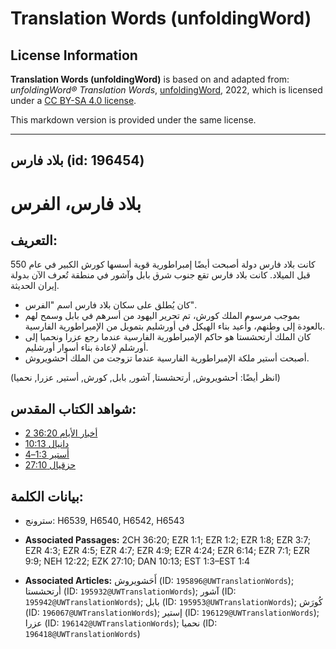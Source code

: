 # Translation Words (unfoldingWord)

## License Information

**Translation Words (unfoldingWord)** is based on and adapted from: _unfoldingWord® Translation Words_, [unfoldingWord](https://unfoldingword.org/utw), 2022, which is licensed under a [CC BY-SA 4.0 license](https://creativecommons.org/licenses/by-sa/4.0/legalcode.en).

This markdown version is provided under the same license.



--------------------------------

## بلاد فارس (id: 196454)

بلاد فارس، الفرس
================

التعريف:
--------

كانت بلاد فارس دولة أصبحت أيضًا إمبراطورية قوية أسسها كورش الكبير في عام 550 قبل الميلاد. كانت بلاد فارس تقع جنوب شرق بابل وآشور في منطقة تُعرف الآن بدولة إيران الحديثة.

* كان يُطلق على سكان بلاد فارس اسم "الفرس".
* بموجب مرسوم الملك كورش، تم تحرير اليهود من أسرهم في بابل وسمح لهم بالعودة إلى وطنهم، وأُعيد بناء الهيكل في أورشليم بتمويل من الإمبراطورية الفارسية.
* كان الملك أرتحشستا هو حاكم الإمبراطورية الفارسية عندما رجع عزرا ونحميا إلى أورشلم لإعادة بناء أسوار أورشليم.
* أصبحت أستير ملكة الإمبراطورية الفارسية عندما تزوجت من الملك أحشويروش.

(انظر أيضًا: أحشويروش, أرتحشستا, آشور, بابل, كورش, أستير, عزرا, نحميا)

شواهد الكتاب المقدس:
--------------------

* [2 أخبار الأيام 36:20](https://ref.ly/2Chr36:20)
* [دانيال 10:13](https://ref.ly/Dan10:13)
* [أستير 1:3–4](https://ref.ly/Esth1:3-Esth1:4)
* [حزقيال 27:10](https://ref.ly/Ezek27:10)

بيانات الكلمة:
--------------

* سترونج: H6539, H6540, H6542, H6543

* **Associated Passages:** 2CH 36:20; EZR 1:1; EZR 1:2; EZR 1:8; EZR 3:7; EZR 4:3; EZR 4:5; EZR 4:7; EZR 4:9; EZR 4:24; EZR 6:14; EZR 7:1; EZR 9:9; NEH 12:22; EZK 27:10; DAN 10:13; EST 1:3–EST 1:4
* **Associated Articles:** أَحَشويروش (ID: `195896@UWTranslationWords`); أرتحشستا (ID: `195932@UWTranslationWords`); آشور (ID: `195942@UWTranslationWords`); بابل (ID: `195953@UWTranslationWords`); كُورَش (ID: `196067@UWTranslationWords`); إستير (ID: `196129@UWTranslationWords`); عزرا (ID: `196142@UWTranslationWords`); نحميا (ID: `196418@UWTranslationWords`)

